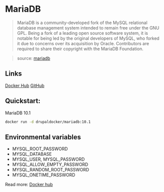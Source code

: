 # MariaDB

> MariaDB is a community-developed fork of the MySQL relational database management system intended to remain free under the GNU GPL. Being a fork of a leading open source software system, it is notable for being led by the original developers of MySQL, who forked it due to concerns over its acquisition by Oracle. Contributors are required to share their copyright with the MariaDB Foundation.

> source: [mariadb](https://hub.docker.com/_/mariadb/)

## Links

[Docker Hub](https://hub.docker.com/r/drupaldocker/mariadb)
[GitHub](https://github.com/drupal-docker/mariadb)

## Quickstart:

MariaDB 10.1
```bash
docker run -d drupaldocker/mariadb:10.1
```

## Environmental variables

- MYSQL_ROOT_PASSWORD
- MYSQL_DATABASE
- MYSQL_USER, MYSQL_PASSWORD
- MYSQL_ALLOW_EMPTY_PASSWORD
- MYSQL_RANDOM_ROOT_PASSWORD
- MYSQL_ONETIME_PASSWORD

Read more: [Docker hub](https://hub.docker.com/_/mariadb)
